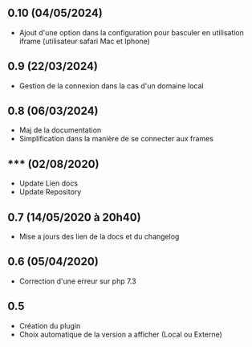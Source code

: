 ## 0.10 (04/05/2024)
- Ajout d'une option dans la configuration pour basculer en utilisation iframe (utilisateur safari Mac et Iphone)

## 0.9 (22/03/2024)
- Gestion de la connexion dans la cas d'un domaine local

## 0.8 (06/03/2024)
- Maj de la documentation
- Simplification dans la manière de se connecter aux frames

## *** (02/08/2020)
- Update Lien docs
- Update Repository

## 0.7 (14/05/2020 à 20h40)
- Mise a jours des lien de la docs et du changelog

## 0.6 (05/04/2020)    
- Correction d'une erreur sur php 7.3

## 0.5
- Création du plugin
- Choix automatique de la version a afficher (Local ou Externe)
